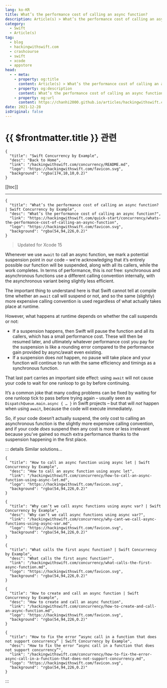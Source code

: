 ```yaml
---
lang: ko-KR
title: What’s the performance cost of calling an async function?
description: Article(s) > What’s the performance cost of calling an async function?
category:
  - Swift
  - Article(s)
tag: 
  - blog
  - hackingwithswift.com
  - crashcourse
  - swift
  - xcode
  - appstore
head:
  - - meta:
    - property: og:title
      content: Article(s) > What’s the performance cost of calling an async function?
    - property: og:description
      content: What’s the performance cost of calling an async function?
    - property: og:url
      content: https://chanhi2000.github.io/articles/hackingwithswift.com/concurrency/whats-the-performance-cost-of-calling-an-async-function.html
date: 2021-12-28
isOriginal: false
---
```


# {{ $frontmatter.title }} 관련

```component VPCard
{
  "title": "Swift Concurrency by Example",
  "desc": "Back to Home",
  "link": "/hackingwithswift.com/concurrency/README.md",
  "logo": "https://hackingwithswift.com/favicon.svg",
  "background": "rgba(174,10,10,0.2)"
}
```

[[toc]]

---

```component VPCard
{
  "title": "What’s the performance cost of calling an async function? | Swift Concurrency by Example",
  "desc": "What’s the performance cost of calling an async function?",
  "link": "https://hackingwithswift.com/quick-start/concurrency/whats-the-performance-cost-of-calling-an-async-function", 
  "logo": "https://hackingwithswift.com/favicon.svg",
  "background": "rgba(54,94,226,0.2)"
}
```

> Updated for Xcode 15

Whenever we use `await` to call an async function, we mark a potential suspension point in our code – we’re acknowledging that it’s entirely possible our function will be suspended, along with all its callers, while the work completes. In terms of performance, this is *not* free: synchronous and asynchronous functions use a different calling convention internally, with the asynchronous variant being slightly less efficient.

The important thing to understand here is that Swift cannot tell at compile time whether an `await` call will suspend or not, and so the same (slightly) more expensive calling convention is used regardless of what actually takes place at runtime.

However, what happens at runtime depends on whether the call suspends or not:

- If a suspension happens, then Swift will pause the function and all its callers, which has a small performance cost. These will then be resumed later, and ultimately whatever performance cost you pay for the suspension is like a rounding error compared to the performance gain provided by async/await even existing.
- If a suspension does *not* happen, no pause will take place and your function will continue to run with the same efficiency and timings as a synchronous function.

That last part carries an important side effect: using `await` will not cause your code to wait for one runloop to go by before continuing.

It’s a common joke that many coding problems can be fixed by waiting for one runloop tick to pass before trying again – usually seen as `DispatchQueue.main.async { … }` in Swift projects – but that will *not* happen when using `await`, because the code will execute immediately.

So, if your code doesn’t actually suspend, the only cost to calling an asynchronous function is the slightly more expensive calling convention, and if your code *does* suspend then any cost is more or less irrelevant because you’ve gained so much extra performance thanks to the suspension happening in the first place.

::: details Similar solutions…

```component VPCard
{
  "title": "How to call an async function using async let | Swift Concurrency by Example",
  "desc": "How to call an async function using async let",
  "link": "/hackingwithswift.com/concurrency/how-to-call-an-async-function-using-async-let.md",
  "logo": "https://hackingwithswift.com/favicon.svg",
  "background": "rgba(54,94,226,0.2)"
}
```

```component VPCard
{
  "title": "Why can’t we call async functions using async var? | Swift Concurrency by Example",
  "desc": "Why can’t we call async functions using async var?",
  "link": "/hackingwithswift.com/concurrency/why-cant-we-call-async-functions-using-async-var.md",
  "logo": "https://hackingwithswift.com/favicon.svg",
  "background": "rgba(54,94,226,0.2)"
}
```

```component VPCard
{
  "title": "What calls the first async function? | Swift Concurrency by Example",
  "desc": "What calls the first async function?",
  "link": "/hackingwithswift.com/concurrency/what-calls-the-first-async-function.md",
  "logo": "https://hackingwithswift.com/favicon.svg",
  "background": "rgba(54,94,226,0.2)"
}
```

```component VPCard
{
  "title": "How to create and call an async function | Swift Concurrency by Example",
  "desc": "How to create and call an async function",
  "link": "/hackingwithswift.com/concurrency/how-to-create-and-call-an-async-function.md",
  "logo": "https://hackingwithswift.com/favicon.svg",
  "background": "rgba(54,94,226,0.2)"
}
```

```component VPCard
{
  "title": "How to fix the error “async call in a function that does not support concurrency” | Swift Concurrency by Example",
  "desc": "How to fix the error “async call in a function that does not support concurrency”",
  "link": "/hackingwithswift.com/concurrency/how-to-fix-the-error-async-call-in-a-function-that-does-not-support-concurrency.md",
  "logo": "https://hackingwithswift.com/favicon.svg",
  "background": "rgba(54,94,226,0.2)"
}
```

:::

